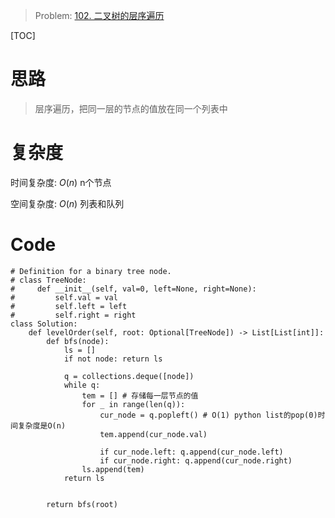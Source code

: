 
> Problem: [102. 二叉树的层序遍历](https://leetcode.cn/problems/binary-tree-level-order-traversal/description/)

[TOC]

# 思路

> 层序遍历，把同一层的节点的值放在同一个列表中



# 复杂度

时间复杂度: $O(n)$ n个节点

空间复杂度: $O(n)$ 列表和队列



# Code
```Python3 []
# Definition for a binary tree node.
# class TreeNode:
#     def __init__(self, val=0, left=None, right=None):
#         self.val = val
#         self.left = left
#         self.right = right
class Solution:
    def levelOrder(self, root: Optional[TreeNode]) -> List[List[int]]:
        def bfs(node):
            ls = []
            if not node: return ls
            
            q = collections.deque([node])
            while q:
                tem = [] # 存储每一层节点的值
                for _ in range(len(q)):
                    cur_node = q.popleft() # O(1) python list的pop(0)时间复杂度是O(n)
                    tem.append(cur_node.val)

                    if cur_node.left: q.append(cur_node.left)
                    if cur_node.right: q.append(cur_node.right)
                ls.append(tem)
            return ls
       
       
        return bfs(root)
```
  
